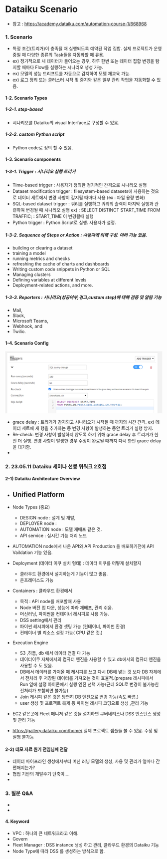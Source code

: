# Dataiku Scenario

- 참고 : https://academy.dataiku.com/automation-course-1/668968

### 1. Scenario

- 특정 조건(트리거)이 충족될 때 실행되도록 예약된 작업 집합. 실제 프로젝트가 운영 중일 때 다양한 종류의 Task들을 자동화할 때 유용.
- ex) 정기적으로 새 데이터가 들어오는 경우, 하루 한번 또는 데이터 집합 변경을 탐지할 때마다 Flow를 실행하는 시나리오 생성 가능.
- ex) 모델의 성능 드리프트를 자동으로 감지하여 모델 재교육 가능.
- ex) 로그 정리 또는 클러스터 시작 및 중지와 같은 일부 관리 작업을 자동화할 수 있음.

#### 1-2. Scenario Types

##### 1-2-1. step-based 

-  시나리오를 Dataiku의 visual Interface로 구성할 수 있음.

##### 1-2-2. custom Python script

- Python code로 정의 할 수 있음.

#### 1-3. Scenario components

##### 1-3-1. Trigger : 시나리오 실행 트리거

- Time-based trigger : 사용자가 정의한 정기적인 간격으로 시나리오 실행
- Dataset modification trigger : filesystem-based datasets에 사용하는 것으로 데이터 세트에서 변경 사항이 감지될 때마다 사용 (ex : 파일 용량 변화)
- SQL-based dataset trigger : 쿼리를 실행하고 쿼리의 출력이 마지막 실행과 관련하여 변경될 때 시나리오 실행 ex) : SELECT DISTINCT START_TIME FROM TRAFFIC; : START_TIME 이 변경될때 실행
- Python trigger : Python Script로 실행. 사용자가 설정.

##### 1-3-2. Sequence of Steps or Action : 사용자에 의해 구성. 여러 기능 있음.

- building or clearing a dataset
- training a model
- running metrics and checks
- refreshing the cache of charts and dashboards
- Writing custom code snippets in Python or SQL
- Managing clusters
- Defining variables at different levels
- Deployment-related actions, and more.

##### 1-3-3. Reporters : 시나리오(성공여부,경고,custom step)에 대해 검증 및 알림 기능

- Mail,
- Slack,
- Microsoft Teams,
- Webhook, and
- Twilio.

#### 1-4. Scenario Config

![scenario_config](./image/scenario_config.PNG)



- grace delay : 트리거가 감지되고 시나리오가 시작될 때 까지의 시간 간격. ex) 데이터 세트에 새 행을 추가하는 등 변경 사항이 발생하는 동안 트리거 실행 방지.
- Re-check: 변경 사항이 발생하지 않도록 하기 위해 grace delay 후 트리거가 한 번 더 실행. 변경 사항이 발생한 경우 수정이 완료될 때까지 다시 한번 grace delay을 대기함.
- 

### 2. 23.05.11 Dataiku 세미나 선릉 위워크 2호점

#### 2-1) Dataiku Architecture Overview

- Unified Platform
  - 
- Node Types (중요)
  - DESIGN node : 설계 및 개발,
  - DEPLOYER node : 
  - AUTOMATION node :  모델 재배포 같은 것.
  - API service : 실시간 기능 처리 노드
- AUTOMATION node에서 나온 API와 API Production 을 배포하기전에 API Vaildation 기능 있음.
- Deployment (데이터 이쿠 설치 형태) : 데이터 이쿠를 어떻게 설치할지
  - 클라우드 환경에서 설치하는게 기능이 많고 좋음.
  - 온프레미스도 가능
- Containers : 클라우드 환경에서
  - 목적 : API node를 배포할때 사용
  - Node 버전 업 다운, 성능에 따라 재배포, 관리 쉬움.
  - 머신러닝, 파이썬을 컨테이너 레시피로 사용 가능.
  - DSS setting에서 관리
  - 파이썬 레시피에서 환경 셋팅 가능 (컨테이너, 파이썬 환경)
  - 컨테이너 별 리소스 설정 가능( CPU 같은 것.)
- Execution Engine
  - S3 ,하둡, db 에서 데이터 연결 다 가능
  - 데이터이쿠 자체에서의 컴퓨터 엔진을 사용할 수 있고 db에서의 컴퓨터 엔진을 사용할 수 도 있음.
  - DB에서 데이터를 가져올 때 레시피를 쓰고 다시 DB에 넣는 것 보다 DB 자체에서 전처리 후 저장된 데이터를 가져오는 것이 효율적.(prepare 레시피에서 Run 옆에 설정 아이콘에서 실행 엔진 선택 가능(근데 SQL로 변경이 불가능한 전처리가 포함되면 불가능)
  - Join 레시피 같은 것은 당연히 DB 엔진으로 변경 가능(속도 빠름.)
  - user 생성 및 프로젝트 복제 등 파이썬 레시피 코딩으로 생성 ,관리 가능

- EC2 같은곳에 Fleet 매니저 같은 것들 설치하면 쿠버네티스나 DSS 인스턴스 생성 및 관리 가능

- https://gallery.dataiku.com/home/ 실제 프로젝트 샘플들 볼 수 있음. 수정 및 실행 불가능

#### 2-2) 데모 자료 원기 전임님께 전달

- 데이터 파이프라인 생성에서부터 머신 러닝 모델의 생성, 사용 및 관리가 얼마나 간편해지는가?
- 협업 기반의 개발주기 단축이....
- 





### 3. 질문 Q&A

- 
- 

#### 4. Keyword 

- VPC : 하나의 큰 네트워크라고 이해. 
- Govern
- Fleet Manager : DSS instance 생성 하고 관리, 클라우드 환경의 Dataiku 기능
- Node Type에 따라 DSS 를 생성하는 방식으로 함. 
